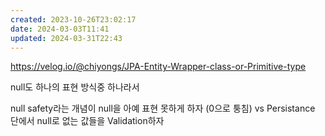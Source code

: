 ```yaml
---
created: 2023-10-26T23:02:17
date: 2024-03-03T11:41
updated: 2024-03-31T22:43
---
```

https://velog.io/@chiyongs/JPA-Entity-Wrapper-class-or-Primitive-type

null도 하나의 표현 방식중 하나라서

null safety라는 개념이 null을 아예 표현 못하게 하자 (0으로 퉁침) vs Persistance 단에서 null로 없는 값들을 Validation하자